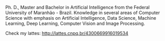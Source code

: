 Ph. D., Master and Bachelor in Artificial Intelligence from the Federal University of Maranhão - Brazil. Knowledge in several areas of Computer Science with emphasis on Artificial Intelligence, Data Science, Machine Learning, Deep Learning, Computer Vision and Image Processing.

Check my lattes: http://lattes.cnpq.br/4300669916019534

